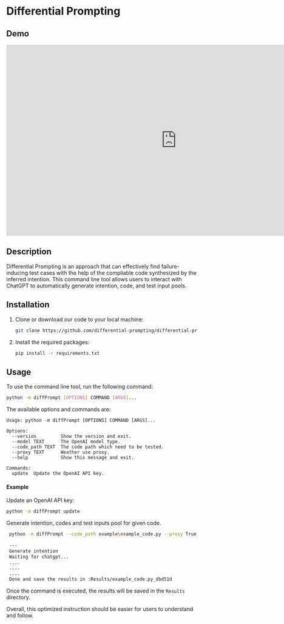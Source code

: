 # Differential Prompting

## Demo

<iframe width="896" height="504" src="https://www.youtube.com/embed/BKdGuEy--UQ" title="YouTube video player" frameborder="0" allow="accelerometer; autoplay; clipboard-write; encrypted-media; gyroscope; picture-in-picture; web-share" allowfullscreen></iframe>

## Description

Differential Prompting is an approach that can effectively find failure-inducing test cases with the help of the compliable code synthesized by the inferred intention. This command line tool allows users to interact with ChatGPT to automatically generate intention, code, and test input pools.

## Installation

1. Clone or download our code to your local machine:

   ```bash
   git clone https://github.com/differential-prompting/differential-prompting
   ```

2. Install the required packages:

   ```bash
   pip install -r requirements.txt
   ```

## Usage

To use the command line tool, run the following command:

```bash
python -m diffPrompt [OPTIONS] COMMAND [ARGS]...
```

The available options and commands are:

```
Usage: python -m diffPrompt [OPTIONS] COMMAND [ARGS]...

Options:
  --version         Show the version and exit.
  --model TEXT      The OpenAI model type.
  --code_path TEXT  The code path which need to be tested.
  --proxy TEXT      Weather use proxy.
  --help            Show this message and exit.

Commands:
  update  Update the OpenAI API key.
```

#### Example

Update an OpenAI API key:

```bash
python -m diffPrompt update
```

Generate intention, codes and test inputs pool for given code.

```bash
 python -m diffPrompt --code_path example\example_code.py --proxy True 
 
 ---
 Generate intention
 Waiting for chatgpt...
 ....
 ....
 ....
 Done and save the results in :Results/example_code.py_dbd51d 
```

Once the command is executed, the results will be saved in the `Results` directory.

Overall, this optimized instruction should be easier for users to understand and follow.

